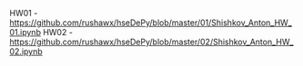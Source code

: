 HW01 - https://github.com/rushawx/hseDePy/blob/master/01/Shishkov_Anton_HW_01.ipynb
HW02 - https://github.com/rushawx/hseDePy/blob/master/02/Shishkov_Anton_HW_02.ipynb
